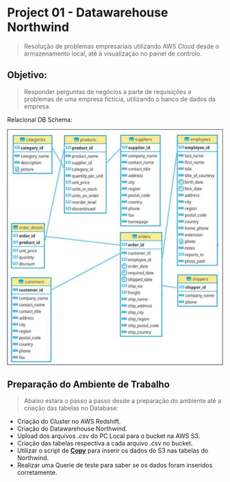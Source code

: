 # Project 01 - Datawarehouse Northwind

> Resolução de problemas empresariais utilizando AWS Cloud desde o armazenamento local, até à visualização no painel de controlo.

## Objetivo:

> Responder perguntas de negócios a parte de requisições e problemas de uma empresa fictícia,
utilizando o banco de dados da empresa.

Relacional DB Schema:

![Schema](Images/Relacional_model.PNG)

## Preparação do Ambiente de Trabalho

> Abaixo estara o passo a passo desde a preparação do ambiente até a criação das tabelas no
Database:

 - Criação do Cluster no AWS Redshift.
 - Criação do Datawarehouse Northwind.
 - Upload dos arquivos .csv do PC Local para o bucket na AWS S3.
 - Criação das tabelas respectiva a cada arquivo .csv no bucket.
 - Utilizar o script de [**Copy**]() para inserir os dados do S3 nas tabelas do Northwind.
 - Realizar uma Querie de teste para saber se os dados foram inseridos corretamente.
